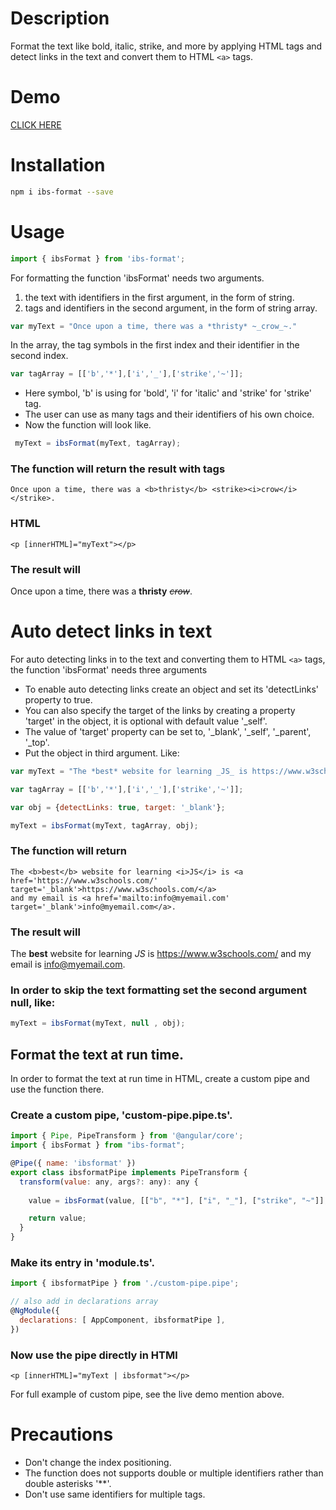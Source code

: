 # Description

Format the text like bold, italic, strike, and more by applying HTML tags and detect links in the text and convert them to HTML `<a>` tags.

# Demo

<a href="https://stackblitz.com/edit/angular-ivy-vnpwji?file=src%2Fapp%2Fapp.component.ts" target='_blank'>CLICK HERE</a>

# Installation

```bash
npm i ibs-format --save
```

# Usage

```js
import { ibsFormat } from 'ibs-format';
```

 For formatting the function 'ibsFormat' needs two arguments.
   1) the text with identifiers in the first argument, in the form of string.
   2) tags and identifiers in the second argument, in the form of string array.

```js
var myText = "Once upon a time, there was a *thristy* ~_crow_~."
```

In the array, the tag symbols in the first index and their identifier in the second index.

```js
var tagArray = [['b','*'],['i','_'],['strike','~']];
```

 * Here symbol, 'b' is using for 'bold', 'i' for 'italic' and 'strike' for 'strike' tag.
 * The user can use as many tags and their identifiers of his own choice.
 * Now the function will look like.

```js
 myText = ibsFormat(myText, tagArray);
```

### The function will return the result with tags

`Once upon a time, there was a <b>thristy</b> <strike><i>crow</i></strike>.`


### HTML

`<p [innerHTML]="myText"></p>`


### The result will

Once upon a time, there was a <b>thristy</b> <strike><i>crow</i></strike>.


# Auto detect links in text

For auto detecting links in to the text and converting them to HTML `<a>` tags, the function 'ibsFormat' needs three arguments
 * To enable auto detecting links create an object and set its 'detectLinks' property to true.
 * You can also specify the target of the links by creating a property 'target' in the object, it is optional with default value '_self'.
 * The value of 'target' property can be set to, '_blank', '_self', '_parent', '_top'.
 * Put the object in third argument.
 Like:

 ```js
 var myText = "The *best* website for learning _JS_ is https://www.w3schools.com/ and my email is info@myemail.com."

 var tagArray = [['b','*'],['i','_'],['strike','~']];

 var obj = {detectLinks: true, target: '_blank'};

 myText = ibsFormat(myText, tagArray, obj);
 ```

### The function will return

````
The <b>best</b> website for learning <i>JS</i> is <a href='https://www.w3schools.com/' target='_blank'>https://www.w3schools.com/</a>
and my email is <a href='mailto:info@myemail.com' target='_blank'>info@myemail.com</a>.
````

### The result will

The <b>best</b> website for learning <i>JS</i> is <a href='https://www.w3schools.com/' target='_blank'>https://www.w3schools.com/</a>
and my email is <a href='mailto:info@myemail.com' target='_blank'>info@myemail.com</a>.


### In order to skip the text formatting set the second argument null, like:

```js
myText = ibsFormat(myText, null , obj);
```


## Format the text at run time.

In order to format the text at run time in HTML, create a custom pipe and use the function there.

### Create a custom pipe, 'custom-pipe.pipe.ts'.

```js
import { Pipe, PipeTransform } from '@angular/core';
import { ibsFormat } from "ibs-format";

@Pipe({ name: 'ibsformat' })
export class ibsformatPipe implements PipeTransform {
  transform(value: any, args?: any): any {
    
    value = ibsFormat(value, [["b", "*"], ["i", "_"], ["strike", "~"]],{ detectLinks: true, target: "_blank" });

    return value;
  }
}
```

### Make its entry in 'module.ts'.

```js
import { ibsformatPipe } from './custom-pipe.pipe';

// also add in declarations array
@NgModule({
  declarations: [ AppComponent, ibsformatPipe ],
})
```

### Now use the pipe directly in HTMl

`<p [innerHTML]="myText | ibsformat"></p>`

For full example of custom pipe, see the live demo mention above.



# Precautions

* Don't change the index positioning.
* The function does not supports double or multiple identifiers rather than double asterisks '**'.
* Don't use same identifiers for multiple tags.

